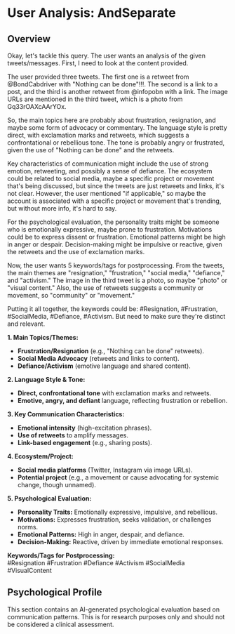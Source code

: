 # User Analysis: AndSeparate

## Overview

<think>
Okay, let's tackle this query. The user wants an analysis of the given tweets/messages. First, I need to look at the content provided.

The user provided three tweets. The first one is a retweet from @BondCabdriver with "Nothing can be done"!!!. The second is a link to a post, and the third is another retweet from @infopobn with a link. The image URLs are mentioned in the third tweet, which is a photo from Gq33rOAXcAArYOx.

So, the main topics here are probably about frustration, resignation, and maybe some form of advocacy or commentary. The language style is pretty direct, with exclamation marks and retweets, which suggests a confrontational or rebellious tone. The tone is probably angry or frustrated, given the use of "Nothing can be done" and the retweets.

Key characteristics of communication might include the use of strong emotion, retweeting, and possibly a sense of defiance. The ecosystem could be related to social media, maybe a specific project or movement that's being discussed, but since the tweets are just retweets and links, it's not clear. However, the user mentioned "if applicable," so maybe the account is associated with a specific project or movement that's trending, but without more info, it's hard to say.

For the psychological evaluation, the personality traits might be someone who is emotionally expressive, maybe prone to frustration. Motivations could be to express dissent or frustration. Emotional patterns might be high in anger or despair. Decision-making might be impulsive or reactive, given the retweets and the use of exclamation marks.

Now, the user wants 5 keywords/tags for postprocessing. From the tweets, the main themes are "resignation," "frustration," "social media," "defiance," and "activism." The image in the third tweet is a photo, so maybe "photo" or "visual content." Also, the use of retweets suggests a community or movement, so "community" or "movement."

Putting it all together, the keywords could be: #Resignation, #Frustration, #SocialMedia, #Defiance, #Activism. But need to make sure they're distinct and relevant.
</think>

**1. Main Topics/Themes:**  
- **Frustration/Resignation** (e.g., "Nothing can be done" retweets).  
- **Social Media Advocacy** (retweets and links to content).  
- **Defiance/Activism** (emotive language and shared content).  

**2. Language Style & Tone:**  
- **Direct, confrontational tone** with exclamation marks and retweets.  
- **Emotive, angry, and defiant** language, reflecting frustration or rebellion.  

**3. Key Communication Characteristics:**  
- **Emotional intensity** (high-excitation phrases).  
- **Use of retweets** to amplify messages.  
- **Link-based engagement** (e.g., sharing posts).  

**4. Ecosystem/Project:**  
- **Social media platforms** (Twitter, Instagram via image URLs).  
- **Potential project** (e.g., a movement or cause advocating for systemic change, though unnamed).  

**5. Psychological Evaluation:**  
- **Personality Traits:** Emotionally expressive, impulsive, and rebellious.  
- **Motivations:** Expresses frustration, seeks validation, or challenges norms.  
- **Emotional Patterns:** High in anger, despair, and defiance.  
- **Decision-Making:** Reactive, driven by immediate emotional responses.  

**Keywords/Tags for Postprocessing:**  
#Resignation #Frustration #Defiance #Activism #SocialMedia #VisualContent

## Psychological Profile

This section contains an AI-generated psychological evaluation based on communication patterns. This is for research purposes only and should not be considered a clinical assessment.